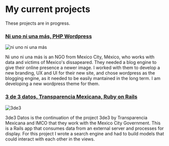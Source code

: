 # My current projects

These projects are in progress.

### [Ni uno ni una más, PHP Wordpress](http://github.com/ponentesincausa/niunoniunamas)
![ni uno ni una más](https://github.com/ponentesincausa/portfolio/blob/master/imgs/niunoniunamas.png?raw=true)

Ni uno ni una más is an NGO from Mexico City, México, who works with data and victims of Mexico's dissapeared. They needed a blog engine to give their online presence a newer image. I worked with them to develop a new branding, UX and UI for their new site, and chose wordpress as the blogging engine, as it needed to be easily mantained in the long term. I am developing a new wordpress theme for them.


### [3 de 3 datos, Transparencia Mexicana, Ruby on Rails](https://github.com/ponentesincausa/3de3datos/)
![3de3](https://github.com/ponentesincausa/portfolio/blob/master/imgs/3de3.png?raw=true)

3de3 Datos is the continuation of the project 3de3 by Transparencia Mexicana and IMCO that they work with the Mexico City Government. This is a Rails app that consumes data from an external server and processes for display. For this project I wrote a search engine and had to build models that could interact with each other in the views.
